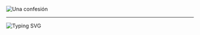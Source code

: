 ![Una confesión](https://github.com/user-attachments/assets/73c183c7-46fe-412c-befc-11102d2dd2dd)
___
![Typing SVG](https://readme-typing-svg.herokuapp.com/?color=FFFFFF&size=35&center=true&vCenter=true&width=1000&lines=Bienvenidos!;hi+there!;Brayan+Rogelio+Arevalo+Arriaga;Developer+and+programmer)
 
